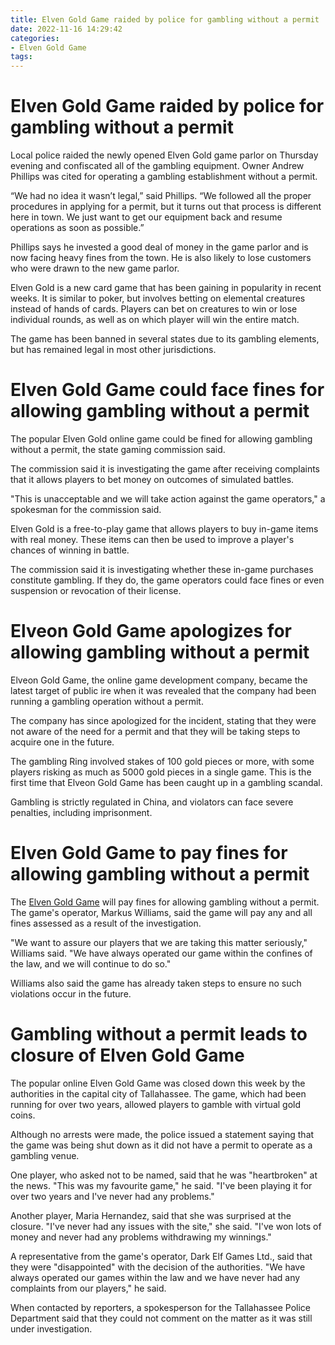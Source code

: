```yaml
---
title: Elven Gold Game raided by police for gambling without a permit
date: 2022-11-16 14:29:42
categories:
- Elven Gold Game
tags:
---
```



#  Elven Gold Game raided by police for gambling without a permit

Local police raided the newly opened Elven Gold game parlor on Thursday evening and confiscated all of the gambling equipment. Owner Andrew Phillips was cited for operating a gambling establishment without a permit.

“We had no idea it wasn’t legal,” said Phillips. “We followed all the proper procedures in applying for a permit, but it turns out that process is different here in town. We just want to get our equipment back and resume operations as soon as possible.”

Phillips says he invested a good deal of money in the game parlor and is now facing heavy fines from the town. He is also likely to lose customers who were drawn to the new game parlor.

Elven Gold is a new card game that has been gaining in popularity in recent weeks. It is similar to poker, but involves betting on elemental creatures instead of hands of cards. Players can bet on creatures to win or lose individual rounds, as well as on which player will win the entire match.

The game has been banned in several states due to its gambling elements, but has remained legal in most other jurisdictions.

#  Elven Gold Game could face fines for allowing gambling without a permit

The popular Elven Gold online game could be fined for allowing gambling without a permit, the state gaming commission said.

The commission said it is investigating the game after receiving complaints that it allows players to bet money on outcomes of simulated battles.

"This is unacceptable and we will take action against the game operators," a spokesman for the commission said.

Elven Gold is a free-to-play game that allows players to buy in-game items with real money. These items can then be used to improve a player's chances of winning in battle.

The commission said it is investigating whether these in-game purchases constitute gambling. If they do, the game operators could face fines or even suspension or revocation of their license.

#   Elveon Gold Game apologizes for allowing gambling without a permit

Elveon Gold Game, the online game development company, became the latest target of public ire when it was revealed that the company had been running a gambling operation without a permit.

The company has since apologized for the incident, stating that they were not aware of the need for a permit and that they will be taking steps to acquire one in the future.

The gambling Ring involved stakes of 100 gold pieces or more, with some players risking as much as 5000 gold pieces in a single game. This is the first time that Elveon Gold Game has been caught up in a gambling scandal.

Gambling is strictly regulated in China, and violators can face severe penalties, including imprisonment.

#  Elven Gold Game to pay fines for allowing gambling without a permit

The <a href="https://www.elvengoldgame.com/">Elven Gold Game</a> will pay fines for allowing gambling without a permit. The game's operator, Markus Williams, said the game will pay any and all fines assessed as a result of the investigation.

"We want to assure our players that we are taking this matter seriously," Williams said. "We have always operated our game within the confines of the law, and we will continue to do so."

Williams also said the game has already taken steps to ensure no such violations occur in the future.

#  Gambling without a permit leads to closure of Elven Gold Game

The popular online Elven Gold Game was closed down this week by the authorities in the capital city of Tallahassee. The game, which had been running for over two years, allowed players to gamble with virtual gold coins.

Although no arrests were made, the police issued a statement saying that the game was being shut down as it did not have a permit to operate as a gambling venue.

One player, who asked not to be named, said that he was "heartbroken" at the news. "This was my favourite game," he said. "I've been playing it for over two years and I've never had any problems."

Another player, Maria Hernandez, said that she was surprised at the closure. "I've never had any issues with the site," she said. "I've won lots of money and never had any problems withdrawing my winnings."

A representative from the game's operator, Dark Elf Games Ltd., said that they were "disappointed" with the decision of the authorities. "We have always operated our games within the law and we have never had any complaints from our players," he said.

When contacted by reporters, a spokesperson for the Tallahassee Police Department said that they could not comment on the matter as it was still under investigation.